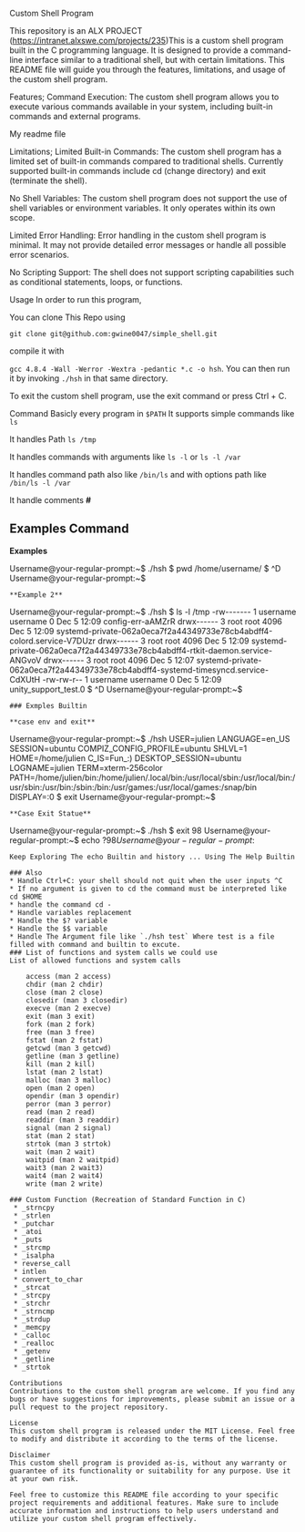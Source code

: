 Custom Shell Program

This repository is an ALX PROJECT (https://intranet.alxswe.com/projects/235)This is a custom shell program built in the C programming language. It is designed to provide a command-line interface similar to a traditional shell, but with certain limitations. This README file will guide you through the features, limitations, and usage of the custom shell program.

Features;
Command Execution: The custom shell program allows you to execute various commands available in your system, including built-in commands and external programs.

My readme file

Limitations;
Limited Built-in Commands: The custom shell program has a limited set of built-in commands compared to traditional shells. Currently supported built-in commands include cd (change directory) and exit (terminate the shell).

No Shell Variables: The custom shell program does not support the use of shell variables or environment variables. It only operates within its own scope.

Limited Error Handling: Error handling in the custom shell program is minimal. It may not provide detailed error messages or handle all possible error scenarios.

No Scripting Support: The shell does not support scripting capabilities such as conditional statements, loops, or functions.

 Usage
In order to run this program,

You can clone This Repo using

`` git clone git@github.com:gwine0047/simple_shell.git ``

compile it with

`gcc 4.8.4 -Wall -Werror -Wextra -pedantic *.c -o hsh`.
You can then run it by invoking `./hsh` in that same directory.

To exit the custom shell program, use the exit command or press Ctrl + C.


Command
Basicly every program in `$PATH`
It supports simple commands like `ls`

It handles Path `ls /tmp`

It handles commands with arguments like `ls -l` or `ls -l /var `

It handles command path also like `/bin/ls` and with options path like  `/bin/ls -l /var`

It handle comments **#**
## Examples Command
**Examples**

Username@your-regular-prompt:~$ ./hsh
$ pwd
/home/username/
$ ^D
Username@your-regular-prompt:~$
```
**Example 2**
```
Username@your-regular-prompt:~$ ./hsh
$ ls -l /tmp
-rw------- 1 username username    0 Dec  5 12:09 config-err-aAMZrR
drwx------ 3 root   root   4096 Dec  5 12:09 systemd-private-062a0eca7f2a44349733e78cb4abdff4-colord.service-V7DUzr
drwx------ 3 root   root   4096 Dec  5 12:09 systemd-private-062a0eca7f2a44349733e78cb4abdff4-rtkit-daemon.service-ANGvoV
drwx------ 3 root   root   4096 Dec  5 12:07 systemd-private-062a0eca7f2a44349733e78cb4abdff4-systemd-timesyncd.service-CdXUtH
-rw-rw-r-- 1 username username    0 Dec  5 12:09 unity_support_test.0
$ ^D
Username@your-regular-prompt:~$
```
### Exmples Builtin

**case env and exit**
```
Username@your-regular-prompt:~$ ./hsh
USER=julien
LANGUAGE=en_US
SESSION=ubuntu
COMPIZ_CONFIG_PROFILE=ubuntu
SHLVL=1
HOME=/home/julien
C_IS=Fun_:)
DESKTOP_SESSION=ubuntu
LOGNAME=julien
TERM=xterm-256color
PATH=/home/julien/bin:/home/julien/.local/bin:/usr/local/sbin:/usr/local/bin:/usr/sbin:/usr/bin:/sbin:/bin:/usr/games:/usr/local/games:/snap/bin
DISPLAY=:0
$ exit
Username@your-regular-prompt:~$

```
**Case Exit Statue**
```
Username@your-regular-prompt:~$ ./hsh
$ exit 98
Username@your-regular-prompt:~$ echo $?
98
Username@your-regular-prompt:~$

```
Keep Exploring The echo Builtin and history ... Using The Help Builtin

### Also
* Handle Ctrl+C: your shell should not quit when the user inputs ^C
* If no argument is given to cd the command must be interpreted like cd $HOME
* handle the command cd -
* Handle variables replacement
* Handle the $? variable
* Handle the $$ variable
* Handle The Argument file like `./hsh test` Where test is a file filled with command and builtin to excute.
### List of functions and system calls we could use
List of allowed functions and system calls

    access (man 2 access)
    chdir (man 2 chdir)
    close (man 2 close)
    closedir (man 3 closedir)
    execve (man 2 execve)
    exit (man 3 exit)
    fork (man 2 fork)
    free (man 3 free)
    fstat (man 2 fstat)
    getcwd (man 3 getcwd)
    getline (man 3 getline)
    kill (man 2 kill)
    lstat (man 2 lstat)
    malloc (man 3 malloc)
    open (man 2 open)
    opendir (man 3 opendir)
    perror (man 3 perror)
    read (man 2 read)
    readdir (man 3 readdir)
    signal (man 2 signal)
    stat (man 2 stat)
    strtok (man 3 strtok)
    wait (man 2 wait)
    waitpid (man 2 waitpid)
    wait3 (man 2 wait3)
    wait4 (man 2 wait4)
    write (man 2 write)

### Custom Function (Recreation of Standard Function in C)
 * _strncpy
 * _strlen
 * _putchar
 * _atoi
 * _puts
 * _strcmp
 * _isalpha
 * reverse_call
 * intlen
 * convert_to_char
 * _strcat
 * _strcpy
 * _strchr
 * _strncmp
 * _strdup
 * _memcpy
 * _calloc
 * _realloc
 * _getenv
 * _getline
 * _strtok

Contributions
Contributions to the custom shell program are welcome. If you find any bugs or have suggestions for improvements, please submit an issue or a pull request to the project repository.

License
This custom shell program is released under the MIT License. Feel free to modify and distribute it according to the terms of the license.

Disclaimer
This custom shell program is provided as-is, without any warranty or guarantee of its functionality or suitability for any purpose. Use it at your own risk.

Feel free to customize this README file according to your specific project requirements and additional features. Make sure to include accurate information and instructions to help users understand and utilize your custom shell program effectively.
